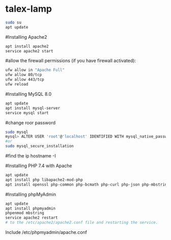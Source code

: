 # talex-lamp
```bash
sudo su
apt update
```
#Installing Apache2
```bash
apt install apache2
service apache2 start
```
#allow the firewall permissions (if you have firewall activated):
```bash
ufw allow in "Apache Full"
ufw allow 80/tcp
ufw allow 443/tcp
ufw reload
```
#Installing MySQL 8.0
```bash
apt update
apt install mysql-server
service mysql start
```
#change roor password
```bash
sudo mysql
mysql> ALTER USER 'root'@'localhost' IDENTIFIED WITH mysql_native_password BY 'password';
#or 
sudo mysql_secure_installation
```
#find the ip
hostname -I

#Installing PHP 7.4 with Apache
```bash
apt update
apt install php libapache2-mod-php
apt install openssl php-common php-bcmath php-curl php-json php-mbstring php-mysql php-tokenizer php-xml php-zip php-mbstring php-dom php-cli php-gd php-xml php-json php-mcrypt
```
#Installing phpMyAdmin
```bash
apt update
apt install phpmyadmin
phpenmod mbstring
service apache2 restart
# to the /etc/apache2/apache2.conf file and restarting the service.
```
Include /etc/phpmyadmin/apache.conf
